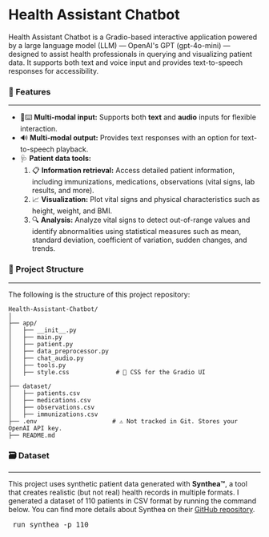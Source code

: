 # Health Assistant Chatbot
Health Assistant Chatbot is a Gradio-based interactive application powered by a large language model (LLM) — OpenAI's GPT (gpt-4o-mini) — designed to assist health professionals in querying and visualizing patient data. It supports both text and voice input and provides text-to-speech responses for accessibility.

### 🚀 Features 
---
- 🎤⌨️ **Multi-modal input:** Supports both **text** and **audio** inputs for flexible interaction.
- 🔊 **Multi-modal output:** Provides text responses with an option for text-to-speech playback.
- 🩺 **Patient data tools:**
  1. 📋 **Information retrieval:** Access detailed patient information, including immunizations, medications, observations (vital signs, lab results, and more).
  2. 📈 **Visualization:** Plot vital signs and physical characteristics such as height, weight, and BMI.
  3. 🔍 **Analysis:** Analyze vital signs to detect out-of-range values and identify abnormalities using statistical measures such as mean, standard deviation, coefficient of variation, sudden changes, and trends.

### 📁 Project Structure
---
The following is the structure of this project repository:
```
Health-Assistant-Chatbot/
│
├── app/
│   ├── __init__.py
│   ├── main.py              
│   ├── patient.py            
│   ├── data_preprocessor.py  
│   ├── chat_audio.py         
│   ├── tools.py              
│   ├── style.css             # 🎯 CSS for the Gradio UI
│
├── dataset/
│   ├── patients.csv
│   ├── medications.csv
│   ├── observations.csv
│   ├── immunizations.csv
├── .env                     # ⚠️ Not tracked in Git. Stores your OpenAI API key.
├── README.md
```

### 🗃️ Dataset
---
This project uses synthetic patient data generated with **Synthea™**, a tool that creates realistic (but not real) health records in multiple formats. I generated a dataset of 110 patients in CSV format by running the command below. You can find more details about Synthea on their [GitHub repository](https://github.com/synthetichealth/synthea).
<pre> run_synthea -p 110 </pre>
